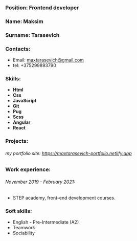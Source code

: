 ### Position: Frontend developer
### Name: Maksim
### Surname: Tarasevich
### Contacts:
* Email: maxtarasevich@gmail.com
* tel: +375299893790
### Skills: 
* **Html**
* **Css**
* **JavaScript**
* **Git**
* **Pug**
* **Scss**
* **Angular**
* **React**
### Projects:
###### my portfolio site: https://maxtarasevich-portfolio.netlify.app
### Work experience:
###### November 2019 - February 2021:
* STEP academy, front-end development courses.
### Soft skills:
* English - Pre-Intermediate (A2)
* Teamwork
* Sociability

